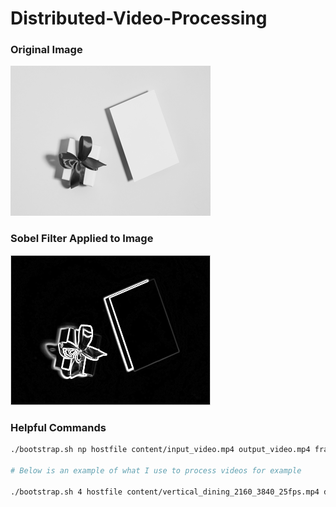 # Distributed-Video-Processing

### Original Image

![picture_of_present](content/box.bmp)

### Sobel Filter Applied to Image

![picture_of_sobel_present](/content/box_sobel.bmp)

### Helpful Commands
```bash
./bootstrap.sh np hostfile content/input_video.mp4 output_video.mp4 frame_rate horizontal_pixels vertical_pixels

# Below is an example of what I use to process videos for example

./bootstrap.sh 4 hostfile content/vertical_dining_2160_3840_25fps.mp4 dining.mp4 25 720 1280
```